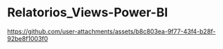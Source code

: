 # Relatorios_Views-Power-BI

https://github.com/user-attachments/assets/b8c803ea-9f77-43f4-b28f-92be8f1003f0

